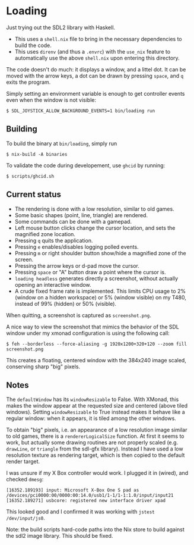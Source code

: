 # Loading

Just trying out the SDL2 library with Haskell.

- This uses a `shell.nix` file to bring in the necessary dependencies to build
  the code.
- This uses `direnv` (and thus a `.envrc`) with the `use_nix` feature to
  automatically use the above `shell.nix` upon entering this directory.

The code doesn't do much: it displays a window, and a littel dot. It can be
moved with the arrow keys, a dot can be drawn by pressing `space`, and `q`
exits the program.

Simply setting an environment variable is enough to get controller events even
when the window is not visible:

```
$ SDL_JOYSTICK_ALLOW_BACKGROUND_EVENTS=1 bin/loading run
```


## Building

To build the binary at `bin/loading`, simply run

```
$ nix-build -A binaries
```

To validate the code during developement, use `ghcid` by running:

```
$ scripts/ghcid.sh
```


## Current status

- The rendering is done with a low resolution, similar to old games.
- Some basic shapes (point, line, triangle) are rendered.
- Some commands can be done with a gamepad.
- Left mouse button clicks change the cursor location, and sets the magnified
  zone location.
- Pressing `q` quits the application.
- Pressing `e` enables/disables logging polled events.
- Pressing `m` or right shoulder button show/hide a magnified zone of the
  screen.
- Pressing the arrow keys or d-pad move the cursor.
- Pressing `space` or "A" button draw a point where the cursor is.
- `loading headless` generates directly a screenshot, without actually opening
  an interactive window.
- A crude fixed frame rate is implemented. This limits CPU usage to 2% (window
  on a hidden workspace) or 5% (window visible) on my T480, instead of 99%
  (hidden) or 50% (visible).

When quitting, a screenshot is captured as `screenshot.png`.

A nice way to view the screenshot that mimics the behavior of the SDL window
under my xmonad configuration is using the following call:

```
$ feh --borderless --force-aliasing -g 1920x1200+320+120 --zoom fill screenshot.png
```

This creates a floating, centered window with the 384x240 image scaled,
conserving sharp "big" pixels.


## Notes

The `defaultWindow` has its `windowResizable` to False. With XMonad, this makes
the window appear at the requested size and centered (above tiled windows).
Setting `windowResizable` to True instead makes it behave like a regular
window: when it appears, it is tiled among the other windows.

To obtain "big" pixels, i.e. an appearance of a low resolution image similar to
old games, there is a `rendererLogicalSize` function. At first it seems to
work, but actually some drawing routines are not properly scaled (e.g.
`drawLine`, or `triangle` from the sdl-gfx library). Instead I have used a low
resolution texture as rendering target, which is then copied to the default
render target.

I was unsure if my X Box controller would work. I plugged it in (wired), and
checked `dmesg`:

```
[16352.189193] input: Microsoft X-Box One S pad as /devices/pci0000:00/0000:00:14.0/usb1/1-1/1-1:1.0/input/input21
[16352.189271] usbcore: registered new interface driver xpad
```

This looked good and I confirmed it was working with `jstest /dev/input/js0`.

Note: the build scripts hard-code paths into the Nix store to build against the
sdl2 image library. This should be fixed.
